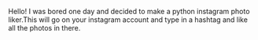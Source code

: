 Hello! I was bored one day and decided to make a python instagram photo liker.This will go on your instagram account and type in a hashtag and like all the photos in there. 
